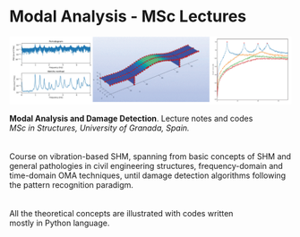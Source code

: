 # Modal Analysis - MSc Lectures

<div align="center">
    <img src="Portada.png" width="850px"</img> 
</div>


**Modal Analysis and Damage Detection**. Lecture notes and codes <br />
*MSc in Structures, University of Granada, Spain.*
<br />
<br />
<br />
Course on vibration-based SHM, spanning from basic concepts of SHM and general pathologies in civil engineering structures, frequency-domain and time-domain OMA techniques, until damage detection algorithms following the pattern recognition paradigm.<br />
<br />
<br />
All the theoretical concepts are illustrated with codes written <br />
mostly in Python language.

